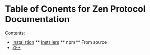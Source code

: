 # Table of Conents for Zen Protocol Documentation

Contents:

* [Installation](installation.html)
  ** [Installers](installation/installers.html)
  ** npm
  ** From source
* [ZF*](zfstar.html)

